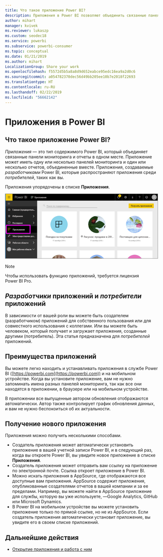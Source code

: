 ```yaml
---
title: Что такое приложение Power BI?
description: Приложения в Power BI позволяют объединить связанные панели мониторинга и отчеты в одном решении.
author: mihart
manager: kvivek
ms.reviewer: lukaszp
ms.custom: seodec18
ms.service: powerbi
ms.subservice: powerbi-consumer
ms.topic: conceptual
ms.date: 01/21/2019
ms.author: mihart
LocalizationGroup: Share your work
ms.openlocfilehash: f5572d5b5a8a8d9d652eabce95edc16ea9a2d0c6
ms.sourcegitcommit: a054782370dec56d49bb205ee10b7e2018f22693
ms.translationtype: HT
ms.contentlocale: ru-RU
ms.lasthandoff: 02/22/2019
ms.locfileid: "56662142"
---
```

# <a name="apps-in-power-bi"></a>Приложения в Power BI
## <a name="what-is-a-power-bi-app"></a>Что такое приложение Power BI?
*Приложения* — это тип содержимого Power BI, который объединяет связанные панели мониторинга и отчеты в одном месте. Приложение может иметь одну или несколько панелей мониторинга и один или несколько отчетов, объединенные вместе. Приложения, создаваемые *разработчиками* Power BI, которые распространяют приложения среди *потребителей*, таких как вы. 

Приложения упорядочены в списке **Приложения**.

![Приложения в Power BI](./media/end-user-apps/power-bi-apps-nav.png)

> [!NOTE]
> Чтобы использовать функцию приложений, требуется лицензия Power BI Pro. <!-- add link to how to figure out your license -->

## <a name="app-designers-and-app-consumers"></a>***Разработчики*** приложений и ***потребители*** приложений
В зависимости от вашей роли вы можете быть создателем (разработчиком) приложений для собственного пользования или для совместного использования с коллегами. Или вы можете быть человеком, который получает и загружает приложения, созданные другими (потребитель). Эта статья предназначена для *потребителей* приложений.

## <a name="advantages-of-apps"></a>Преимущества приложений
Вы можете легко находить и устанавливать приложения в службе Power BI ([https://powerbi.com](https://powerbi.com)) и на мобильном устройстве. Когда вы установите приложение, вам не нужно запоминать имена разных панелей мониторинга, так как все они находятся в приложении, в браузере или на мобильном устройстве.

В приложении все выпущенные автором обновления отображаются автоматически. Автор также контролирует график обновления данных, и вам не нужно беспокоиться об их актуальности. 

<!-- add conceptual art -->
## <a name="get-a-new-app"></a>Получение нового приложения
Приложения можно получить несколькими способами. 
- Создатель приложения может автоматически установить приложение в вашей учетной записи Power BI, и в следующий раз, когда вы откроете Power BI, вы увидите новое приложение в списке **Приложения**. 
- Создатель приложения может отправить вам ссылку на приложение по электронной почте. Ссылка откроет приложение в Power BI.
- Можно искать приложения в AppSource, где отображаются все доступные вам приложения. AppSource содержит приложения, опубликованные создателями отчетов в вашей компании и за ее пределами. Например, вы можете найти в AppSource приложение для службы, которую вы уже используете, —Google Analytics, GitHub или Microsoft Dynamics. 
- В Power BI на мобильном устройстве вы можете установить приложение только по прямой ссылке, но не из AppSource. Если создатель приложения автоматически установит приложение, вы увидите его в своем списке приложений.


## <a name="next-step"></a>Дальнейшие действия
* [Открытие приложения и работа с ним](end-user-app-view.md)

